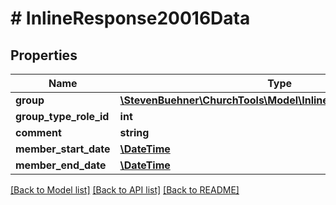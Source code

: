 # # InlineResponse20016Data

## Properties

Name | Type | Description | Notes
------------ | ------------- | ------------- | -------------
**group** | [**\StevenBuehner\ChurchTools\Model\InlineResponse20016Group**](InlineResponse20016Group.md) |  | [optional]
**group_type_role_id** | **int** |  | [optional]
**comment** | **string** |  | [optional]
**member_start_date** | [**\DateTime**](\DateTime.md) |  | [optional]
**member_end_date** | [**\DateTime**](\DateTime.md) |  | [optional]

[[Back to Model list]](../../README.md#models) [[Back to API list]](../../README.md#endpoints) [[Back to README]](../../README.md)
